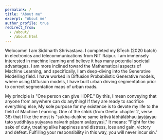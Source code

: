```yaml
---
permalink: /
title: "About me"
excerpt: "About me"
author_profile: true
redirect_from: 
  - /about/
  - /about.html
---
```


Welocome! I am Siddharth Shrivastava. I completed my BTech (2020 batch) in electronics and telecommunications from NIT Raipur. I am immensely interested in machine learning and believe it has many potential societal advantages. I am more inclined toward the Mathematical aspects of Machine Learning, and specifically, I am deep-diving into the Generative Modelling field. I have worked in Diffusion Probabilistic Generative models, where using Diffusion models, I have built urban driving segmentation prior to correct segmentation maps of urban roads.

My principle is "One person can give HOPE." By this, I mean conveying that anyone from anywhere can do anything! If they are ready to sacrifice everything else, My sole purpose for my existence is to devote my life to the field of Machine Learning. One of the shlok (from Geeta: chapter 2, verse 38) that I like the most is "sukha-duḥkhe same kṛitvā lābhālābhau jayājayau tato yuddhāya yujyasva naivaṁ pāpam avāpsyasi," It means: "Fight for the sake of duty, treating alike happiness and distress, loss and gain, victory and defeat. Fulfilling your responsibility in this way, you will never incur sin."